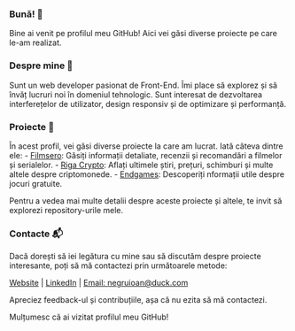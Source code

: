 ### Bună! 👋

<!--
**negru-ioan/negru-ioan** is a ✨ _special_ ✨ repository because its `README.md` (this file) appears on your GitHub profile.

Here are some ideas to get you started:

- 🔭 I’m currently working on ...
- 🌱 I’m currently learning ...
- 👯 I’m looking to collaborate on ...
- 🤔 I’m looking for help with ...
- 💬 Ask me about ...
- 📫 How to reach me: ...
- 😄 Pronouns: ...
- ⚡ Fun fact: ...
-->
Bine ai venit pe profilul meu GitHub!
Aici vei găsi diverse proiecte pe care le-am realizat.

### Despre mine 👤

Sunt un web developer pasionat de Front-End. Îmi place să explorez și să învăț lucruri noi în domeniul tehnologic. Sunt interesat de dezvoltarea interferețelor de utilizator, design responsiv și de optimizare și performanță.

### Proiecte 🚀

În acest profil, vei găsi diverse proiecte la care am lucrat. Iată câteva dintre ele:
    - [Filmsero](http://negru-ioan.rf.gd/): Găsiți informații detaliate, recenzii și recomandări a filmelor și serialelor.
    - [Riga Crypto](http://filmsero.42web.io/): Aflați ultimele știri, prețuri, schimburi și multe altele despre criptomonede.
    - [Endgames](https://negru-ioan.github.io/Endgames/): Descoperiți nformații utile despre jocuri gratuite.

Pentru a vedea mai multe detalii despre aceste proiecte și altele, te invit să explorezi repository-urile mele.

### Contacte 📬
Dacă dorești să iei legătura cu mine sau să discutăm despre proiecte interesante, poți să mă contactezi prin următoarele metode:

[Website](http://negru-ioan.com)  |  [LinkedIn](https://www.linkedin.com/in/ioan-negru-7b0730226/)  |  [Email: negruioan@duck.com](mailto:negruioan@duck.com)

Apreciez feedback-ul și contribuțiile, așa că nu ezita să mă contactezi.

Mulțumesc că ai vizitat profilul meu GitHub!
